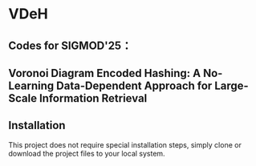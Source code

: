 # VDeH

## Codes for SIGMOD'25：
## Voronoi Diagram Encoded Hashing: A No-Learning Data-Dependent Approach for Large-Scale Information Retrieval

## Installation
This project does not require special installation steps, simply clone or download the project files to your local system.

